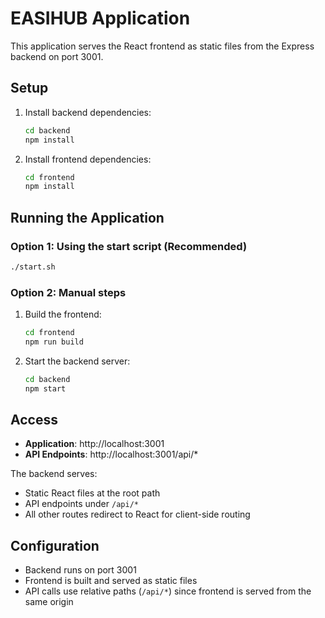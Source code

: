# EASIHUB Application

This application serves the React frontend as static files from the Express backend on port 3001.

## Setup

1. Install backend dependencies:
   ```bash
   cd backend
   npm install
   ```

2. Install frontend dependencies:
   ```bash
   cd frontend
   npm install
   ```

## Running the Application

### Option 1: Using the start script (Recommended)
```bash
./start.sh
```

### Option 2: Manual steps
1. Build the frontend:
   ```bash
   cd frontend
   npm run build
   ```

2. Start the backend server:
   ```bash
   cd backend
   npm start
   ```

## Access

- **Application**: http://localhost:3001
- **API Endpoints**: http://localhost:3001/api/*

The backend serves:
- Static React files at the root path
- API endpoints under `/api/*`
- All other routes redirect to React for client-side routing

## Configuration

- Backend runs on port 3001
- Frontend is built and served as static files
- API calls use relative paths (`/api/*`) since frontend is served from the same origin